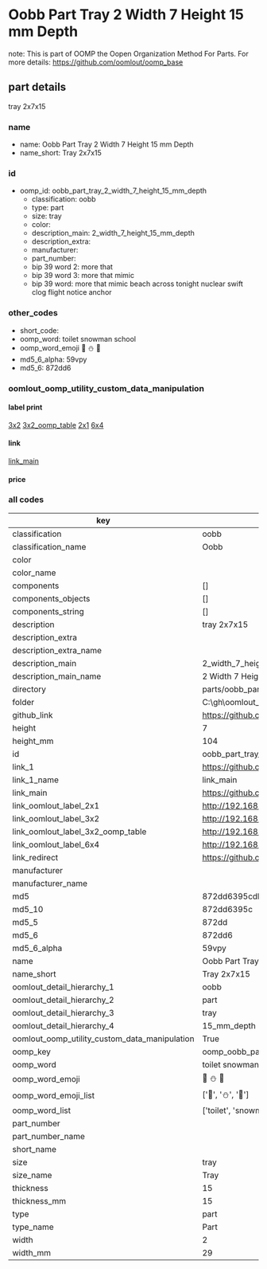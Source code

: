 # Oobb Part Tray 2 Width 7 Height 15 mm Depth  

note: This is part of OOMP the Oopen Organization Method For Parts. For more details: https://github.com/oomlout/oomp_base

##  part details
  



tray 2x7x15



### name
* name: Oobb Part Tray 2 Width 7 Height 15 mm Depth
* name_short: Tray 2x7x15 
### id
* oomp_id: oobb_part_tray_2_width_7_height_15_mm_depth
  * classification: oobb
  * type: part
  * size: tray
  * color: 
  * description_main: 2_width_7_height_15_mm_depth
  * description_extra: 
  * manufacturer: 
  * part_number: 
  * bip 39 word 2: more that
  * bip 39 word 3: more that mimic
  * bip 39 word: more that mimic beach across tonight nuclear swift clog flight notice anchor

### other_codes
* short_code: 
* oomp_word: toilet snowman school
* oomp_word_emoji :toilet: :snowman: :school:
* md5_6_alpha: 59vpy
* md5_6: 872dd6






### oomlout_oomp_utility_custom_data_manipulation
#### label print
[3x2](http://192.168.1.245:1112/?label=oomp%2059vpy)
[3x2_oomp_table](http://192.168.1.108:1112/?label=oomp%2059vpy)
[2x1](http://192.168.1.242:1112/?label=oomp%2059vpy)
[6x4](http://192.168.1.55:1112/?label=oomp%2059vpy)    

#### link

[link_main](https://github.com/oomlout/oomlout_oobb_version_4_generated_parts/tree/main/navigation_oomp/oobb/part/tray/2_width_7_height_15_mm_depth/part)                              

#### price







### all codes 
| key | value |  
| --- | --- |  
| classification | oobb |  
| classification_name | Oobb |  
| color |  |  
| color_name |  |  
| components | [] |  
| components_objects | [] |  
| components_string | [] |  
| description | tray 2x7x15 |  
| description_extra |  |  
| description_extra_name |  |  
| description_main | 2_width_7_height_15_mm_depth |  
| description_main_name | 2 Width 7 Height 15 mm Depth |  
| directory | parts/oobb_part_tray_2_width_7_height_15_mm_depth |  
| folder | C:\gh\oomlout_oobb_version_4_generated_parts\parts\oobb_part_tray_2_width_7_height_15_mm_depth |  
| github_link | https://github.com/oomlout/oomlout_oomp_part_src/tree/main/parts/oobb_part_tray_2_width_7_height_15_mm_depth |  
| height | 7 |  
| height_mm | 104 |  
| id | oobb_part_tray_2_width_7_height_15_mm_depth |  
| link_1 | https://github.com/oomlout/oomlout_oobb_version_4_generated_parts/tree/main/navigation_oomp/oobb/part/tray/2_width_7_height_15_mm_depth/part |  
| link_1_name | link_main |  
| link_main | https://github.com/oomlout/oomlout_oobb_version_4_generated_parts/tree/main/navigation_oomp/oobb/part/tray/2_width_7_height_15_mm_depth/part |  
| link_oomlout_label_2x1 | http://192.168.1.242:1112/?label=oomp%2059vpy |  
| link_oomlout_label_3x2 | http://192.168.1.245:1112/?label=oomp%2059vpy |  
| link_oomlout_label_3x2_oomp_table | http://192.168.1.108:1112/?label=oomp%2059vpy |  
| link_oomlout_label_6x4 | http://192.168.1.55:1112/?label=oomp%2059vpy |  
| link_redirect | https://github.com/oomlout/oomlout_oobb_version_4_generated_parts/tree/main/parts/oobb_tray_02_07_15 |  
| manufacturer |  |  
| manufacturer_name |  |  
| md5 | 872dd6395cdbd2eb9201213719b7fc7e |  
| md5_10 | 872dd6395c |  
| md5_5 | 872dd |  
| md5_6 | 872dd6 |  
| md5_6_alpha | 59vpy |  
| name | Oobb Part Tray 2 Width 7 Height 15 mm Depth |  
| name_short | Tray 2x7x15  |  
| oomlout_detail_hierarchy_1 | oobb |  
| oomlout_detail_hierarchy_2 | part |  
| oomlout_detail_hierarchy_3 | tray |  
| oomlout_detail_hierarchy_4 | 15_mm_depth |  
| oomlout_oomp_utility_custom_data_manipulation | True |  
| oomp_key | oomp_oobb_part_tray_2_width_7_height_15_mm_depth |  
| oomp_word | toilet snowman school |  
| oomp_word_emoji | :toilet: :snowman: :school: |  
| oomp_word_emoji_list | [':toilet:', ':snowman:', ':school:'] |  
| oomp_word_list | ['toilet', 'snowman', 'school'] |  
| part_number |  |  
| part_number_name |  |  
| short_name |  |  
| size | tray |  
| size_name | Tray |  
| thickness | 15 |  
| thickness_mm | 15 |  
| type | part |  
| type_name | Part |  
| width | 2 |  
| width_mm | 29 |  
